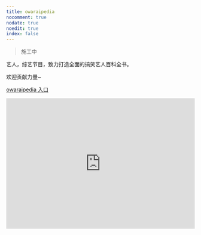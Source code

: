 ```yaml
---
title: owaraipedia
nocomment: true
nodate: true
noedit: true
index: false
---
```


> 施工中

艺人，综艺节目，致力打造全面的搞笑艺人百科全书。

欢迎贡献力量~

[owaraipedia 入口](https://owaraipedia.netlify.com/)

<iframe height=350 width=100% src="http://www.fantasy.tv/videoAd/videoAd.html?id=475643&channelId=1516612319011&code=f9187d7ebb9fce44ee9171111a69ebc4" frameborder=0 "allowfullscreen"></iframe>
